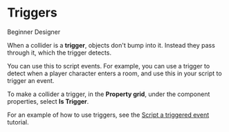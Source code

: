 # Triggers

<span class="label label-doc-level">Beginner</span>
<span class="label label-doc-audience">Designer</span>

When a collider is a **trigger**, objects don't bump into it.
Instead they pass through it, which the trigger detects. 

You can use this to script events.
For example, you can use a trigger to detect when a player character enters a room, and use this in your script to trigger an event.

To make a collider a trigger, in the **Property grid**, under the component properties, select **Is Trigger**.

For an example of how to use triggers, see the [Script a triggered event](../tutorials/script-a-triggered-event.md) tutorial.